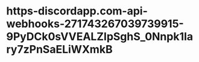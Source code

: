 # https-discordapp.com-api-webhooks-271743267039739915-9PyDCk0sVVEALZIpSghS_0Nnpk1Iary7zPnSaELiWXmkB